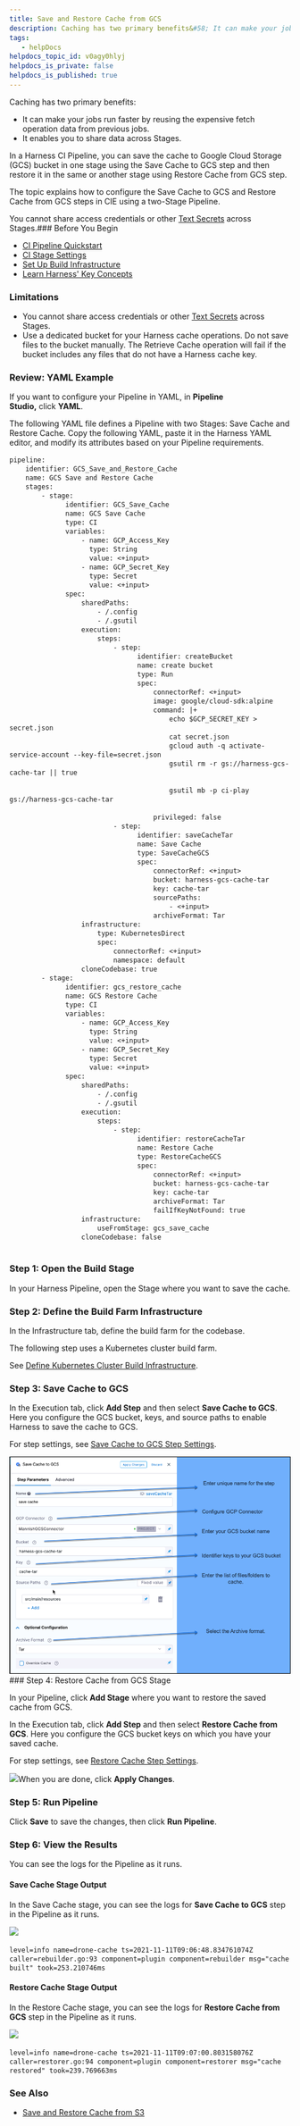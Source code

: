 ```yaml
---
title: Save and Restore Cache from GCS
description: Caching has two primary benefits&#58; It can make your jobs run faster by reusing the expensive fetch operation data from previous jobs. . It enables you to share data across Stages. In a Harness CI Pipe…
tags: 
   - helpDocs
helpdocs_topic_id: v0agy0hlyj
helpdocs_is_private: false
helpdocs_is_published: true
---
```


Caching has two primary benefits:

* It can make your jobs run faster by reusing the expensive fetch operation data from previous jobs.
* It enables you to share data across Stages.

In a Harness CI Pipeline, you can save the cache to Google Cloud Storage (GCS) bucket in one stage using the Save Cache to GCS step and then restore it in the same or another stage using Restore Cache from GCS step. 

The topic explains how to configure the Save Cache to GCS and Restore Cache from GCS steps in CIE using a two-Stage Pipeline.

You cannot share access credentials or other [Text Secrets](https://ngdocs.harness.io/article/osfw70e59c-add-use-text-secrets) across Stages.### Before You Begin

* [CI Pipeline Quickstart](https://newdocs.helpdocs.io/article/x0d77ktjw8-ci-pipeline-quickstart)
* [CI Stage Settings](https://newdocs.helpdocs.io/article/yn4x8vzw3q-ci-stage-settings)
* [Set Up Build Infrastructure](https://newdocs.helpdocs.io/category/rg8mrhqm95-set-up-build-infrastructure)
* [Learn Harness' Key Concepts](https://newdocs.helpdocs.io/article/hv2758ro4e-learn-harness-key-concepts)

### Limitations

* You cannot share access credentials or other [Text Secrets](https://ngdocs.harness.io/article/osfw70e59c-add-use-text-secrets) across Stages.
* Use a dedicated bucket for your Harness cache operations. Do not save files to the bucket manually. The Retrieve Cache operation will fail if the bucket includes any files that do not have a Harness cache key.

### Review: YAML Example

If you want to configure your Pipeline in YAML, in **Pipeline Studio,** click **YAML**. 

The following YAML file defines a Pipeline with two Stages: Save Cache and Restore Cache. Copy the following YAML, paste it in the Harness YAML editor, and modify its attributes based on your Pipeline requirements.


```
pipeline:  
    identifier: GCS_Save_and_Restore_Cache  
    name: GCS Save and Restore Cache  
    stages:  
        - stage:  
              identifier: GCS_Save_Cache  
              name: GCS Save Cache  
              type: CI  
              variables:  
                  - name: GCP_Access_Key  
                    type: String  
                    value: <+input>  
                  - name: GCP_Secret_Key  
                    type: Secret  
                    value: <+input>  
              spec:  
                  sharedPaths:  
                      - /.config  
                      - /.gsutil  
                  execution:  
                      steps:  
                          - step:  
                                identifier: createBucket  
                                name: create bucket  
                                type: Run  
                                spec:  
                                    connectorRef: <+input>  
                                    image: google/cloud-sdk:alpine  
                                    command: |+  
                                        echo $GCP_SECRET_KEY > secret.json  
                                        cat secret.json  
                                        gcloud auth -q activate-service-account --key-file=secret.json  
                                        gsutil rm -r gs://harness-gcs-cache-tar || true  
  
                                        gsutil mb -p ci-play gs://harness-gcs-cache-tar  
  
                                    privileged: false  
                          - step:  
                                identifier: saveCacheTar  
                                name: Save Cache  
                                type: SaveCacheGCS  
                                spec:  
                                    connectorRef: <+input>  
                                    bucket: harness-gcs-cache-tar  
                                    key: cache-tar  
                                    sourcePaths:  
                                        - <+input>  
                                    archiveFormat: Tar  
                  infrastructure:  
                      type: KubernetesDirect  
                      spec:  
                          connectorRef: <+input>  
                          namespace: default  
                  cloneCodebase: true  
        - stage:  
              identifier: gcs_restore_cache  
              name: GCS Restore Cache  
              type: CI  
              variables:  
                  - name: GCP_Access_Key  
                    type: String  
                    value: <+input>  
                  - name: GCP_Secret_Key  
                    type: Secret  
                    value: <+input>  
              spec:  
                  sharedPaths:  
                      - /.config  
                      - /.gsutil  
                  execution:  
                      steps:  
                          - step:  
                                identifier: restoreCacheTar  
                                name: Restore Cache  
                                type: RestoreCacheGCS  
                                spec:  
                                    connectorRef: <+input>  
                                    bucket: harness-gcs-cache-tar  
                                    key: cache-tar  
                                    archiveFormat: Tar  
                                    failIfKeyNotFound: true  
                  infrastructure:  
                      useFromStage: gcs_save_cache  
                  cloneCodebase: false  
 
```
### Step 1: Open the Build Stage

In your Harness Pipeline, open the Stage where you want to save the cache.

### Step 2: Define the Build Farm Infrastructure

In the Infrastructure tab, define the build farm for the codebase.

The following step uses a Kubernetes cluster build farm.

See [Define Kubernetes Cluster Build Infrastructure](https://ngdocs.harness.io/article/x7aedul8qs-kubernetes-cluster-build-infrastructure-setup).

### Step 3: Save Cache to GCS

In the Execution tab, click **Add Step** and then select **Save Cache to GCS**. Here you configure the GCS bucket, keys, and source paths to enable Harness to save the cache to GCS.

For step settings, see [Save Cache to GCS Step Settings](/article/11nzeuntrz-save-cache-to-gcs-step-settings).

![](./static/save-cache-in-gcs-00.png)### Step 4: Restore Cache from GCS Stage

In your Pipeline, click **Add Stage** where you want to restore the saved cache from GCS. 

In the Execution tab, click **Add Step** and then select **Restore Cache from GCS**. Here you configure the GCS bucket keys on which you have your saved cache.

For step settings, see [Restore Cache Step Settings](/article/zlpx6lli6d-restore-cache-from-s-3-step-settings).

![](https://files.helpdocs.io/i5nl071jo5/articles/v0agy0hlyj/1636692026066/zyucv-ui-f-4-al-29-rh-ld-89-y-kqe-gvwwpu-dh-xfw-kd-i-0-ek-jl-q-70-p-ztu-bzc-xxekr-4-uqn-p-6-p-2-t-y-57-a-6-cy-0-dvk-ouxr-56-qvikega-mlh-o-8-xqeczz-xmke-eoe-qm-7-js-m-ysa-z-k-2-s-wcdo-tidu)When you are done, click **Apply Changes**.

### Step 5: Run Pipeline

Click **Save** to save the changes, then click **Run Pipeline**. 

### Step 6: View the Results

You can see the logs for the Pipeline as it runs.

#### Save Cache Stage Output

In the Save Cache stage, you can see the logs for **Save Cache to GCS** step in the Pipeline as it runs.

![](https://files.helpdocs.io/i5nl071jo5/articles/v0agy0hlyj/1636692038272/7-l-71-d-i-299-k-gmdcsez-xi-0-d-sktn-ahjm-r-1-kfpjow-vntx-y-4-zxai-io-7-w-2-unw-l-4-d-1-mc-nma-av-m-5-m-3-he-47-thjv-bccgj-in-rk-nmrcn-syin-4-od-3-uvbr-3-yf-ql-m-3-q-tkx-sd-1-wvqat-hiul-e-5-rnq)
```
level=info name=drone-cache ts=2021-11-11T09:06:48.834761074Z caller=rebuilder.go:93 component=plugin component=rebuilder msg="cache built" took=253.210746ms
```
#### Restore Cache Stage Output

In the Restore Cache stage, you can see the logs for **Restore Cache from GCS** step in the Pipeline as it runs.

![](https://files.helpdocs.io/i5nl071jo5/articles/v0agy0hlyj/1636692067156/nni-uc-1-0-j-wlovaf-l-49-ufvwgyg-w-6-j-6-kyjqd-wwc-5-ilic-srxvn-93-a-ovy-s-82-yqnfwwe-dfj-txwe-um-1-e-6-x-h-2-i-3-h-9-oynudvqrc-qd-0-tv-crkv-7-prrqarfm-x-8-anm-n-9-bp-vwi-fqqa-rseh-z-0)
```
level=info name=drone-cache ts=2021-11-11T09:07:00.803158076Z caller=restorer.go:94 component=plugin component=restorer msg="cache restored" took=239.769663ms
```
### See Also

* [Save and Restore Cache from S3](/article/qibyllcmza-saving-cache)


